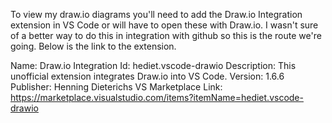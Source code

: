 To view my draw.io diagrams you'll need to add the Draw.io Integration extension in VS Code or will have to open these with
Draw.io.  I wasn't sure of a better way to do this in integration with github so this is the route we're going. 
Below is the link to the extension.


Name: Draw.io Integration
Id: hediet.vscode-drawio
Description: This unofficial extension integrates Draw.io into VS Code.
Version: 1.6.6
Publisher: Henning Dieterichs
VS Marketplace Link: https://marketplace.visualstudio.com/items?itemName=hediet.vscode-drawio
